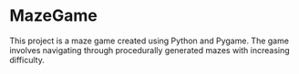 # MazeGame
This project is a maze game created using Python and Pygame. The game involves navigating through procedurally generated mazes with increasing difficulty.
